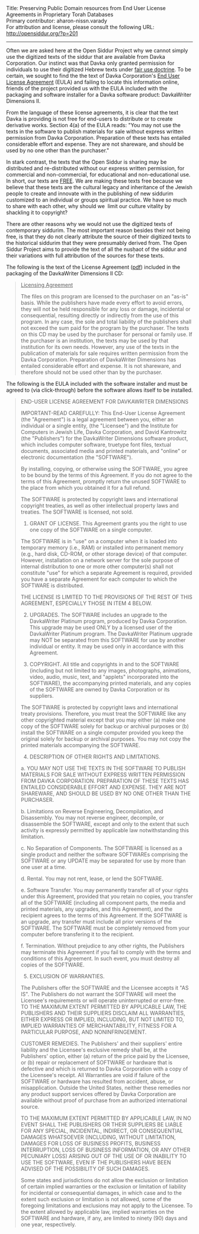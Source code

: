 <html>
<head></head>
<body>
Title: Preserving Public Domain resources from End User License Agreements in Proprietary Torah Databases<br />
Primary contributor: aharon-nissn.varady<br />
For attribution and license, please consult the following URL: <a href="http://opensiddur.org/?p=201">http://opensiddur.org/?p=201</a>
<p />
<hr />

Often we are asked here at the Open Siddur Project why we cannot simply use the digitized texts of the siddur that are available from Davka Corporation. Our instinct was that Davka only granted permission for individuals to use their digitized Hebrew texts under <a href="http://en.wikipedia.org/wiki/Fair_use">fair use doctrine</a>. To be certain, we sought to find the the text of Davka Corporation's <a href="http://en.wikipedia.org/wiki/EULA">End User License Agreement</a> (EULA) and failing to locate this information online, friends of the project provided us with the EULA included with the packaging and software installer for a Davka software product: DavkaWriter Dimensions II.

From the language of these license agreements, it is clear that the text Davka is providing is not free for end-users to distribute or to create derivative works. Section 4(a) of the EULA reads: "You may not use the texts in the software to publish materials for sale without express written permission from Davka Corporation. Preparation of these texts has entailed considerable effort and expense. They are not shareware, and should be used by no one other than the purchaser."

In stark contrast, the texts that the Open Siddur is sharing may be distributed and re-distributed without our express written permission, for commercial and non-commercial, for educational and non-educational use. In short, our texts are <a href="http://freedomdefined.org/Definition">FREE</a>. We are making these texts free because we believe that these texts are the cultural legacy and inheritance of the Jewish people to create and innovate with in the publishing of new siddurim customized to an individual or groups spiritual practice. We have so much to share with each other, why should we  limit our culture vitality by shackling it to copyright?

There are other reasons why we would not use the digitized texts of contemporary siddurim. The most important reason besides their not being free, is that they do not clearly attribute the source of their digitized texts to the historical siddurim that they were presumably derived from. The Open Siddur Project aims to provide the text of all the nusḥaot of the siddur and their variations with full attribution of the sources for these texts.

The following is the text of the License Agreement (<a href="https://opensiddur.org/wp-content/uploads/2009/10/DavkaWriter-Dimensions-II.PDF">pdf</a>) included in the packaging of the DavkaWriter Dimensions II CD:

<blockquote><span style="text-decoration: underline;">Licensing Agreement</span>

The files on this program are licensed to the purchaser on an "as-is" basis. While the publishers have made every effort to avoid errors, they will not be held responsible for any loss or damage, incidental or consequential, resulting directly or indirectly from the use of this program. In any case, the sole and total liability of the publishers shall not exceed the sum paid for the program by the purchaser. The texts on this CD may be used by the purchaser for personal or family use. If the purchaser is an institution, the texts may be used by that institution for its own needs. However, any use of the texts in the publication of materials for sale requires written permission from the Davka Corporation. Preparation of DavkaWriter Dimensions has entailed considerable effort and expense. It is not shareware, and therefore should not be used other than by the purchaser.</blockquote>

The following is the EULA included with the software installer and must be agreed to (via click-through) before the software allows itself to be installed.

<blockquote>END-USER LICENSE AGREEMENT FOR <span>DAVKAWRITER</span> DIMENSIONS

IMPORTANT-READ CAREFULLY: This End-User License  Agreement (the "Agreement") is a legal agreement between you, either an  individual or a single entity, (the "Licensee") and the Institute for  Computers in Jewish Life, Davka Corporation, and David Kantrowitz (the  "Publishers") for the <span>DavkaWriter</span> Dimensions  software product, which includes computer software, truetype font files,  textual documents, associated media and printed materials, and "online"  or electronic documentation (the "SOFTWARE").

By installing, copying, or otherwise using the SOFTWARE, you agree  to be bound by the terms of this Agreement. If you do not agree to the  terms of this Agreement, promptly return the unused SOFTWARE to the  place from which you obtained it for a full refund.

The SOFTWARE is protected by copyright laws and international  copyright treaties, as well as other intellectual property laws and  treaties. The SOFTWARE is licensed, not sold.

1. GRANT OF  LICENSE. This Agreement grants you the right to use one copy of the  SOFTWARE on a single computer.

The SOFTWARE is in "use" on a computer when it is loaded into  temporary memory (i.e., RAM) or installed into permanent memory (e.g.,  hard disk, CD-ROM, or other storage device) of that computer. However,  installation on a network server for the sole purpose of internal  distribution to one or more other computer(s) shall not constitute "use"  for which a separate Agreement is required, provided you have a  separate Agreement for each computer to which the SOFTWARE is  distributed.

THE LICENSE IS LIMITED TO THE PROVISIONS OF THE REST OF THIS  AGREEMENT, ESPECIALLY THOSE IN ITEM 4 BELOW.

2. UPGRADES. The  SOFTWARE includes an upgrade to the <span>DavkaWriter</span> Platinum program, produced by Davka Corporation. This upgrade may be  used ONLY by a licensed user of the <span>DavkaWriter</span> Platinum program. The <span>DavkaWriter</span> Platinum  upgrade may NOT be separated from this SOFTWARE for use by another  individual or entity. It may be used only in accordance with this  Agreement.

3. COPYRIGHT. All title and copyrights in and to the SOFTWARE  (including but not limited to any images, photographs, animations,  video, audio, music, text, and "applets" incorporated into the  SOFTWARE), the accompanying printed materials, and any copies of the  SOFTWARE are owned by Davka Corporation or its suppliers.

The SOFTWARE is protected by copyright laws and international treaty  provisions. Therefore, you must treat the SOFTWARE like any other  copyrighted material except that you may either (a) make one copy of the  SOFTWARE solely for backup or archival purposes or (b) install the  SOFTWARE on a single computer provided you keep the original solely for  backup or archival purposes. You may not copy the printed materials  accompanying the SOFTWARE.

4. DESCRIPTION OF OTHER RIGHTS AND LIMITATIONS.

a. YOU MAY  NOT USE THE TEXTS IN THE SOFTWARE TO PUBLISH MATERIALS FOR SALE WITHOUT  EXPRESS WRITTEN PERMISSION FROM DAVKA CORPORATION. PREPARATION OF THESE  TEXTS HAS ENTAILED CONSIDERABLE EFFORT AND EXPENSE. THEY ARE NOT  SHAREWARE, AND SHOULD BE USED BY NO ONE OTHER THAN THE PURCHASER.

b. Limitations on Reverse Engineering, Decompilation, and  Disassembly. You may not reverse engineer, decompile, or disassemble the  SOFTWARE, except and only to the extent that such activity is expressly  permitted by applicable law notwithstanding this limitation.

c. No Separation of Components. The SOFTWARE is licensed as a single  product and neither the software SOFTWAREs comprising the SOFTWARE or  any UPDATE may be separated for use by more than one user at a time.

d.  Rental. You may not rent, lease, or lend the SOFTWARE.

e. Software Transfer. You may permanently transfer all of your  rights under this Agreement, provided that you retain no copies, you  transfer all of the SOFTWARE (including all component parts, the media  and printed materials, any upgrades, and this Agreement), and the  recipient agrees to the terms of this Agreement. If the SOFTWARE is an  upgrade, any transfer must include all prior versions of the SOFTWARE.
The SOFTWARE must be completely removed from your computer before  transfering it to the recipient.

f. Termination. Without  prejudice to any other rights, the Publishers may terminate this  Agreement if you fail to comply with the terms and conditions of this  Agreement. In such event, you must destroy all copies of the SOFTWARE.

5. EXCLUSION OF WARRANTIES.

The Publishers offer the SOFTWARE  and the Licensee accepts it "AS IS". The Publishers do not warrant the  SOFTWARE will meet the Licensee's requirements or will operate  uninterrupted or error-free.
TO THE MAXIMUM EXTENT PERMITTED BY APPLICABLE LAW, THE PUBLISHERS AND  THEIR SUPPLIERS DISCLAIM ALL WARRANTIES, EITHER EXPRESS OR IMPLIED,  INCLUDING, BUT NOT LIMITED TO, IMPLIED WARRANTIES OF MERCHANTABILITY,  FITNESS FOR A PARTICULAR PURPOSE, AND NONINFRINGEMENT.

CUSTOMER REMEDIES. The Publishers' and their suppliers' entire  liability and the Licensee's exclusive remedy shall be, at the  Publishers' option, either (a) return of the price paid by the Licensee,  or (b) repair or replacement of SOFTWARE or hardware that is defective  and which is returned to Davka Corporation with a copy of the Licensee's  receipt.
All Warranties are void if failure of the SOFTWARE or hardware has  resulted from accident, abuse, or misapplication. Outside the United  States, neither these remedies nor any product support services offered  by Davka Corporation are available without proof of purchase from an  authorized international source.

TO THE MAXIMUM EXTENT PERMITTED BY APPLICABLE LAW, IN NO EVENT SHALL  THE PUBLISHERS OR THEIR SUPPLIERS BE LIABLE FOR ANY SPECIAL,  INCIDENTAL, INDIRECT, OR CONSEQUENTIAL DAMAGES WHATSOEVER (INCLUDING,  WITHOUT LIMITATION, DAMAGES FOR LOSS OF BUSINESS PROFITS, BUSINESS  INTERRUPTION, LOSS OF BUSINESS INFORMATION, OR ANY OTHER PECUNIARY LOSS)  ARISING OUT OF THE USE OF OR INABILITY TO USE THE SOFTWARE, EVEN IF THE  PUBLISHERS HAVE BEEN ADVISED OF THE POSSIBILITY OF SUCH DAMAGES.

Some states and jurisdictions do not allow the exclusion or  limitation of certain implied warranties or the exclusion or limitation  of liability for incidental or consequential damages, in which case and  to the extent such exclusion or limitation is not allowed, some of the  foregoing limitations and exclusions may not apply to the Licensee.
To the extent allowed by applicable law, implied warranties on the  SOFTWARE and hardware, if any, are limited to ninety (90) days and one  year, respectively.</blockquote>
</body>
</html>